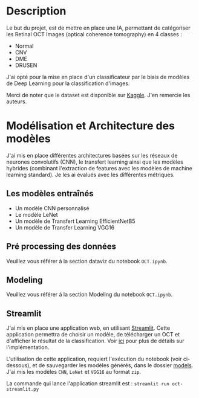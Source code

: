 # Description 
Le but du projet, est de mettre en place une IA, permettant de catégoriser les Retinal OCT Images (optical coherence tomography) en 4 classes : 
- Normal 
- CNV
- DME
- DRUSEN

J'ai opté pour la mise en place d'un classificateur par le biais de modèles de Deep Learning pour la classification d'images.

Merci de noter que le dataset est disponible sur [Kaggle](https://www.kaggle.com/paultimothymooney/kermany2018). J'en remercie les auteurs.


# Modélisation et Architecture des modèles
J'ai mis en place différentes architectures basées sur les réseaux de neurones convolutifs (CNN), le transfert learning ainsi que les modèles hybrides (combinant l'extraction de features avec les modèles de machine learning standard). Je les ai évalués avec les différentes métriques.

## Les modèles entraînés 

- Un modèle CNN personnalisé
- Le modèle LeNet
- Un modèle de Transfert Learning EfficientNetB5
- Un modèle de Transfer Learning VGG16

## Pré processing des données
Veuillez vous référer à la section dataviz du notebook `OCT.ipynb`.

## Modeling
Veuillez vous référer à la section Modeling du notebook `OCT.ipynb`. 

## Streamlit

J'ai mis en place une application web, en utilisant [Streamlit]( https://www.streamlit.io/). Cette application permettra de choisir un modèle, de télécharger un OCT et d'afficher le résultat de la classification. Voir [ici](https://github.com/SRabah07/ai-oct-detection/oct-streamlit.py) pour plus de détails sur l'implémentation.

L'utilisation de cette application, requiert l'exécution du notebook (voir ci-dessous), et de sauvegarder les modèles générés, dans le dossier [models](https://github.com/SRabah07/ai-oct-detection/models). J'ai mis les modèles `CNN`, `LeNet` et `VGG16` au format `zip`.

La commande qui lance l'application streamlit est : `streamlit run oct-streamlit.py`

